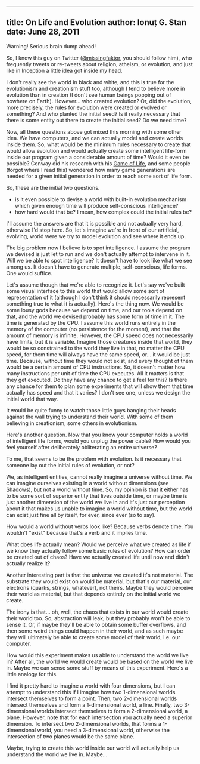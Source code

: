--------------------------------------------------------------------------------
title: On Life and Evolution
author: Ionuț G. Stan
date: June 28, 2011
--------------------------------------------------------------------------------

<div class="warning">Warning! Serious brain dump ahead!</div>

So, I know this guy on Twitter ([@missingfaktor][1], you should follow him), who frequently
tweets or re-tweets about religion, atheism, or evolution, and just like in Inception
a little idea got inside my head.

I don't really see the world in black and white, and this is true for the
evolutionism and creationism stuff too, although I tend to believe more in evolution
than in creation (I don't see human beings popping out of nowhere on Earth).
However... who created evolution? Or, did the evolution, more precisely, the
rules for evolution were created or evolved or something? And who planted the
initial seed? Is it really necessary that there is some entity out there to
create the initial seed? Do we need time?

Now, all these questions above got mixed this morning with some other idea. We
have computers, and we can actually model and create worlds inside them. So, what
would be the minimum rules necessary to create that would allow evolution and
would actually create some intelligent life-form inside our program given a
considerable amount of time? Would it even be possible? Conway did his research
with his [Game of Life][2], and some people (forgot where I read this) wondered how
many game generations are needed for a given initial generation in order to
reach some sort of life form.

So, these are the initial two questions.

 - is it even possible to devise a world with built-in evolution mechanism which
 given enough time will produce self-conscious intelligence?
 - how hard would that be? I mean, how complex could the initial rules be?

I'll assume the answers are that it is possible and not actually very hard,
otherwise I'd stop here. So, let's imagine we're in front of our artificial,
evolving, world were we try to model evolution and see where it ends up.

The big problem now I believe is to spot intelligence. I assume the program we
devised is just let to run and we don't actually attempt to intervene in it.
Will we be able to spot intelligence? It doesn't have to look like what we see
among us. It doesn't have to generate multiple, self-conscious, life forms. One
would suffice.

Let's assume though that we're able to recognize it. Let's say we've built some
visual interface to this world that would allow some sort of representation of it
(although I don't think it should necessarily represent something true to what it
is actually). Here's the thing now. We would be some lousy gods because we depend
on time, and our tools depend on that, and the world we devised probably has some
form of time in it. The time is generated by the CPU. I assume this world runs
entirely in the memory of the computer (no persistence for the moment), and that
the amount of memory is infinite. However, the CPU speed does not necessarily have
limits, but it is variable. Imagine those creatures inside that world, they
would be so constrained to the world they live in that, no matter the CPU
speed, for them time will always have the same speed, or... it would be just time.
Because, without time they would not exist, and every thought of them would be
a certain amount of CPU instructions. So, it doesn't matter how many instructions
per unit of time the CPU executes. All it matters is that they get executed.
Do they have any chance to get a feel for this? Is there any chance for them to
plan some experiments that will show them that time actually has speed and that
it varies? I don't see one, unless we design the initial world that way.

It would be quite funny to watch those little guys banging their heads against
the wall trying to understand their world. With some of them believing in
creationism, some others in evolutionism.

Here's another question. Now that you know your computer holds a world of intelligent
life forms, would you unplug the power cable? How would you feel yourself after
deliberately obliterating an entire universe?

To me, that seems to be the problem with evolution. Is it necessary that someone
lay out the initial rules of evolution, or not?

We, as intelligent entities, cannot really imagine a universe without time. We
can imagine ourselves existing in a world without dimensions (see [Shadows][3]),
but not a world without time. So, my opinion is that it either has to be some sort
of superior entity that lives outside time, or maybe time is just another dimension
of the world we live in and it's just our perception about it that makes us unable
to imagine a world without time, but the world can exist just fine all by itself,
for ever, since ever (so to say).

How would a world without verbs look like? Because verbs denote time. You wouldn't
"exist" because that's a verb and it implies time.

What does life actually mean? Would we perceive what we created as life if we
know they actually follow some basic rules of evolution? How can order be created
out of chaos? Have we actually created life until now and didn't actually realize
it?

Another interesting part is that the universe we created it's not material.
The substrate they would exist on would be material, but that's our material,
our electrons (quarks, strings, whatever), not theirs. Maybe they would perceive
their world as material, but that depends entirely on the initial world we create.

The irony is that... oh, well, the chaos that exists in our world would create
their world too. So, abstraction will leak, but they probably won't be able to
sense it. Or, if maybe they'll be able to obtain some buffer overflows, and then
some weird things could happen in their world, and as such maybe they will ultimately
be able to create some model of their world, i.e. our computer.

How would this experiment makes us able to understand the world we live in? After
all, the world we would create would be based on the world we live in. Maybe we
can sense some stuff by means of this experiment. Here's a little analogy for this.

I find it pretty hard to imagine a world with four dimensions, but I can attempt
to understand this if I imagine how two 1-dimensional worlds intersect themselves
to form a point. Then, two 2-dimensional worlds intersect themselves and form a
1-dimensional world, a line. Finally, two 3-dimensional worlds intersect themselves
to form a 2-dimensional world, a plane. However, note that for each intersection
you actually need a superior dimension. To intersect two 2-dimensional worlds, that
forms a 1-dimensional world, you need a 3-dimensional world, otherwise the intersection
of two planes would be the same plane.

Maybe, trying to create this world inside our world will actually help us understand
the world we live in. Maybe...

[1]: https://twitter.com/missingfaktor
[2]: http://en.wikipedia.org/wiki/Conway%27s_Game_of_Life
[3]: http://www.amazon.com/Shadows-John-Saul/dp/0553560271/
